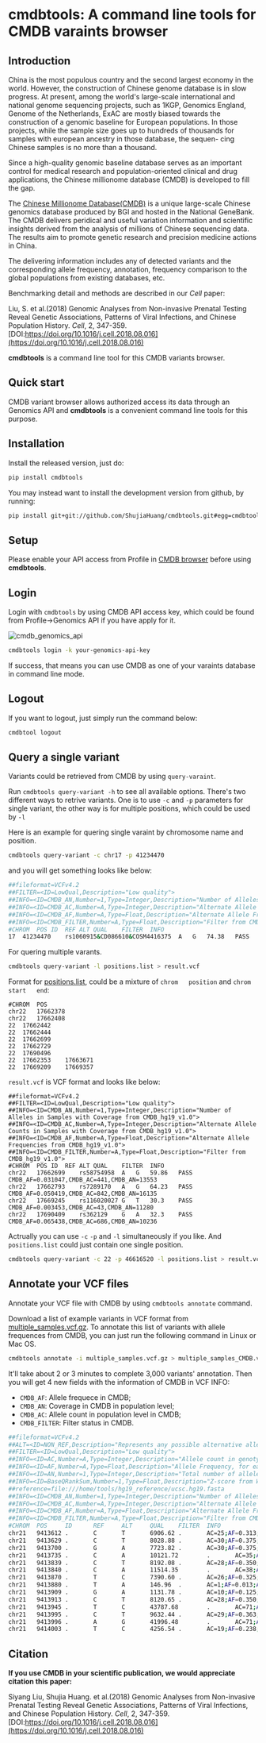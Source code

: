 # cmdbtools: A command line tools for CMDB varaints browser

## Introduction

China is the most populous country and the second largest economy in the world. However, 
the construction of Chinese genome database is in slow progress. At present, among the 
world's large-scale international and national genome sequencing projects, such as 1KGP, 
Genomics England, Genome of the Netherlands, ExAC are mostly biased towards the construction
of a genomic baseline for European populations. In those projects, while the sample size goes
up to hundreds of thousands for samples with european ancestry in those database, the sequen-
cing Chinese samples is no more than a thousand.

Since a high-quality genomic baseline database serves as an important control for medical 
research and population-oriented clinical and drug applications, the Chinese millionome
database (CMDB) is developed to fill the gap.

The [Chinese Millionome Database(CMDB)](https://db.cngb.org/cmdb/) is a unique large-scale 
Chinese genomics database produced by BGI and hosted in the National GeneBank. The CMDB delivers
peridical and useful variation information and scientific insights derived from the analysis of
millions of Chinese sequencing data. The results aim to promote genetic research and precision
medicine actions in China.

The delivering information includes any of detected variants and the corresponding allele frequency,
annotation, frequency comparison to the global populations from existing databases, etc.

Benchmarking detail and methods are described in our *Cell* paper:

Liu, S. et al.(2018) Genomic Analyses from Non-invasive Prenatal Testing Reveal Genetic Associations, 
Patterns of Viral Infections, and Chinese Population History. *Cell*, 2, 347-359. 
[DOI:https://doi.org/10.1016/j.cell.2018.08.016](https://doi.org/10.1016/j.cell.2018.08.016)

**cmdbtools** is a command line tool for this CMDB variants browser.

## Quick start

CMDB variant browser allows authorized access its data through an Genomics API and **cmdbtools** 
is a convenient command line tools for this purpose.

## Installation

Install the released version, just do:

```bash
pip install cmdbtools
```

You may instead want to install the development version from github, by running:

```bash
pip install git+git://github.com/ShujiaHuang/cmdbtools.git#egg=cmdbtools
```

## Setup

Please enable your API access from Profile in [CMDB browser](https://db.cngb.org/cmdb) before using **cmdbtools**. 

## Login

Login with `cmdbtools` by using CMDB API access key, which could be found from Profile->Genomics API if you have apply for it.

![cmdb_genomics_api](assets/figures/cmdb_genomics_api.png)

```bash
cmdbtools login -k your-genomics-api-key
```

If success, that means you can use CMDB as one of your varaints database in command line mode.

## Logout

If you want to logout, just simply run the command below:

```bash
cmdbtool logout
```

## Query a single variant

Variants could be retrieved from CMDB by using `query-varaint`.

Run `cmdbtools query-variant -h` to see all available options. There's two different ways to retrive variants.
One is to use `-c` and `-p` parameters for single variant, the other way is for multiple positions, which could
be used by `-l`

Here is an example for quering single varaint by chromosome name and position.

```bash
cmdbtools query-variant -c chr17 -p 41234470
```

and you will get something looks like below:

```bash
##fileformat=VCFv4.2
##FILTER=<ID=LowQual,Description="Low quality">
##INFO=<ID=CMDB_AN,Number=1,Type=Integer,Description="Number of Alleles in Samples with Coverage from CMDB_hg19_v1.0">
##INFO=<ID=CMDB_AC,Number=A,Type=Integer,Description="Alternate Allele Counts in Samples with Coverage from CMDB_hg19_v1.0">
##INFO=<ID=CMDB_AF,Number=A,Type=Float,Description="Alternate Allele Frequencies from CMDB_hg19_v1.0">
##INFO=<ID=CMDB_FILTER,Number=A,Type=Float,Description="Filter from CMDB_hg19_v1.0">
#CHROM	POS	ID	REF	ALT	QUAL	FILTER	INFO
17	41234470	rs1060915&CD086610&COSM4416375	A	G	74.38	PASS	CMDB_AF=0.361763,CMDB_AC=4625,CMDB_AN=12757
```

For quering multiple varants.

```bash
cmdbtools query-variant -l positions.list > result.vcf
```

Format for [positions.list](tests/positions.list), could be a mixture of `chrom   position` and `chrom    start   end`:

```
#CHROM  POS
chr22	17662378
chr22	17662408
22	17662442
22	17662444
22	17662699
22	17662729
22	17690496
22	17662353    17663671
22	17669209    17669357
```

`result.vcf` is VCF format and looks like below:

```
##fileformat=VCFv4.2
##FILTER=<ID=LowQual,Description="Low quality">
##INFO=<ID=CMDB_AN,Number=1,Type=Integer,Description="Number of Alleles in Samples with Coverage from CMDB_hg19_v1.0">
##INFO=<ID=CMDB_AC,Number=A,Type=Integer,Description="Alternate Allele Counts in Samples with Coverage from CMDB_hg19_v1.0">
##INFO=<ID=CMDB_AF,Number=A,Type=Float,Description="Alternate Allele Frequencies from CMDB_hg19_v1.0">
##INFO=<ID=CMDB_FILTER,Number=A,Type=Float,Description="Filter from CMDB_hg19_v1.0">
#CHROM	POS	ID	REF	ALT	QUAL	FILTER	INFO
chr22	17662699	rs58754958	A	G	59.86	PASS	CMDB_AF=0.031047,CMDB_AC=441,CMDB_AN=13553
chr22	17662793	rs7289170	A	G	64.23	PASS	CMDB_AF=0.050419,CMDB_AC=842,CMDB_AN=16135
chr22	17669245	rs116020027	G	T	30.3	PASS	CMDB_AF=0.003453,CMDB_AC=43,CMDB_AN=11280
chr22	17690409	rs362129	G	A	32.3	PASS	CMDB_AF=0.065438,CMDB_AC=686,CMDB_AN=10236
```

Actrually you can use `-c` `-p` and `-l` simultaneously if you like. And `positions.list` could just contain one single position.

```bash
cmdbtools query-variant -c 22 -p 46616520 -l positions.list > result.vcf
```

## Annotate your VCF files

Annotate your VCF file with CMDB by using `cmdbtools annotate` command.

Download a list of example variants in VCF format from [multiple_samples.vcf.gz](tests/multiple_samples.vcf.gz).
To annotate this list of variants with allele frequences from CMDB, you can just run the following command in Linux or Mac OS.

```bash
cmdbtools annotate -i multiple_samples.vcf.gz > multiple_samples_CMDB.vcf
```

It'll take about 2 or 3 minutes to complete 3,000 variants' annotation. Then you will get 4 new fields with the information of CMDB in VCF INFO:

* `CMDB_AF`: Allele frequece in CMDB;
* `CMDB_AN`: Coverage in CMDB in population level;
* `CMDB_AC`: Allele count in population level in CMDB;
* `CMDB_FILTER`: Filter status in CMDB.

```bash
##fileformat=VCFv4.2
##ALT=<ID=NON_REF,Description="Represents any possible alternative allele at this location">
##FILTER=<ID=LowQual,Description="Low quality">
##INFO=<ID=AC,Number=A,Type=Integer,Description="Allele count in genotypes, for each ALT allele, in the same order as listed">
##INFO=<ID=AF,Number=A,Type=Float,Description="Allele Frequency, for each ALT allele, in the same order as listed">
##INFO=<ID=AN,Number=1,Type=Integer,Description="Total number of alleles in called genotypes">
##INFO=<ID=BaseQRankSum,Number=1,Type=Float,Description="Z-score from Wilcoxon rank sum test of Alt Vs. Ref base qualities">
##reference=file:///home/tools/hg19_reference/ucsc.hg19.fasta
##INFO=<ID=CMDB_AN,Number=1,Type=Integer,Description="Number of Alleles in Samples with Coverage from CMDB_hg19_v1.0">
##INFO=<ID=CMDB_AC,Number=A,Type=Integer,Description="Alternate Allele Counts in Samples with Coverage from CMDB_hg19_v1.0">
##INFO=<ID=CMDB_AF,Number=A,Type=Float,Description="Alternate Allele Frequencies from CMDB_hg19_v1.0">
##INFO=<ID=CMDB_FILTER,Number=A,Type=Float,Description="Filter from CMDB_hg19_v1.0">
#CHROM  POS     ID      REF     ALT     QUAL    FILTER  INFO
chr21   9413612 .       C       T       6906.62 .       AC=25;AF=0.313;AN=80;BaseQRankSum=0.425;CMDB_AC=2459;CMDB_AF=0.207525;CMDB_AN=11834;CMDB_FILTER=PASS
chr21   9413629 .       C       T       8028.88 .       AC=30;AF=0.375;AN=80;BaseQRankSum=-1.200e+00;CMDB_AC=6906;CMDB_AF=0.305445;CMDB_AN=22406;CMDB_FILTER=PASS
chr21   9413700 .       G       A       7723.82 .       AC=30;AF=0.375;AN=80;BaseQRankSum=-9.000e-02
chr21   9413735 .       C       A       10121.72        .       AC=35;AF=0.438;AN=80;BaseQRankSum=0.977;CMDB_AC=2385;CMDB_AF=0.283965;CMDB_AN=8382;CMDB_FILTER=PASS
chr21   9413839 .       C       T       8192.08 .       AC=28;AF=0.350;AN=80;BaseQRankSum=-5.200e-02
chr21   9413840 .       C       A       11514.35        .       AC=38;AF=0.475;AN=80;BaseQRankSum=0.253
chr21   9413870 .       T       C       7390.60 .       AC=26;AF=0.325;AN=80;BaseQRankSum=-4.270e-01
chr21   9413880 .       T       A       146.96  .       AC=1;AF=0.013;AN=80;BaseQRankSum=2.12;ClippingRankSum=0.00
chr21   9413909 .       G       A       1131.78 .       AC=10;AF=0.125;AN=80;BaseQRankSum=0.549;CMDB_AC=209;CMDB_AF=0.01507;CMDB_AN=13683;CMDB_FILTER=PASS
chr21   9413913 .       C       T       8120.65 .       AC=28;AF=0.350;AN=80;BaseQRankSum=-4.390e-01;CMDB_AC=2870;CMDB_AF=0.205597;CMDB_AN=13955;CMDB_FILTER=PASS
chr21   9413945 .       T       C       43787.68        .       AC=71;AF=0.888;AN=80;BaseQRankSum=0.089
chr21   9413995 .       C       T       9632.44 .       AC=29;AF=0.363;AN=80;BaseQRankSum=0.747
chr21   9413996 .       A       G       41996.48        .       AC=71;AF=0.888;AN=80;BaseQRankSum=-1.242e+00;CMDB_AC=3308;CMDB_AF=0.688533;CMDB_AN=4790;CMDB_FILTER=PASS
chr21   9414003 .       T       C       4256.54 .       AC=19;AF=0.238;AN=80;BaseQRankSum=-6.030e-01
```

## Citation

**If you use CMDB in your scientific publication, we would appreciate citation this paper:**

Siyang Liu, Shujia Huang. et al.(2018) Genomic Analyses from Non-invasive Prenatal Testing Reveal Genetic Associations, 
Patterns of Viral Infections, and Chinese Population History. *Cell*, 2, 347-359. 
[DOI:https://doi.org/10.1016/j.cell.2018.08.016](https://doi.org/10.1016/j.cell.2018.08.016)
